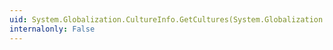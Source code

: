 ```yaml
---
uid: System.Globalization.CultureInfo.GetCultures(System.Globalization.CultureTypes)
internalonly: False
---
```


